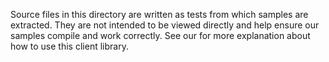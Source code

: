 Source files in this directory are written as tests from which samples are extracted.
They are not intended to be viewed directly and help ensure our samples compile and work correctly.
See our <!--[list of samples](https://github.com/Azure/azure-sdk-for-net/tree/main/sdk/loadtestservice/Azure.Developer.Playwright.MSTest/samples)--> for more explanation about how to use this client library.